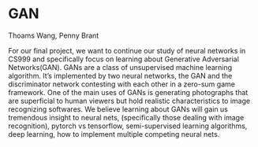 # GAN

Thoams Wang, Penny Brant

For our final project, we want to continue our study of neural networks in CS999 and specifically focus on learning about Generative Adversarial Networks(GAN). GANs are a class of unsupervised machine learning algorithm. It’s implemented by two neural networks, the GAN and the discriminator network contesting with each other in a zero-sum game framework. One of the main uses of GANs is generating photographs that are superficial to human viewers but hold realistic characteristics to image recognizing softwares. 
We believe learning about GANs will gain us tremendous insight to neural nets, (specifically those dealing with image recognition), pytorch vs tensorflow, semi-supervised learning algorithms, deep learning, how to implement multiple competing neural nets.
